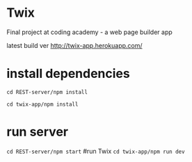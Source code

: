 # Twix
Final project at coding academy - a web page builder app

latest build ver http://twix-app.herokuapp.com/


# install dependencies
``
cd REST-server/npm install
``

``
cd twix-app/npm install
``

# run server
``
cd REST-server/npm start
``
#run Twix
``
cd twix-app/npm run dev
``
